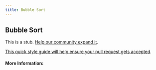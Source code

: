 ```yaml
---
title: Bubble Sort
---
```


## Bubble Sort

This is a stub. [Help our community expand it](https://github.com/freecodecamp/guides/tree/master/src/pages/articles/computer-science/sorting-algorithms/bubble-sort/index.md).

[This quick style guide will help ensure your pull request gets accepted](https://github.com/freeCodeCamp/guides/blob/master/README.md).

<!-- The article goes here, in GitHub-flavored Markdown. Feel free to add YouTube videos, images, and CodePen/JSBin embeds  -->

#### More Information:
<!-- Please add any articles you think might be helpful to read before writing the article -->


